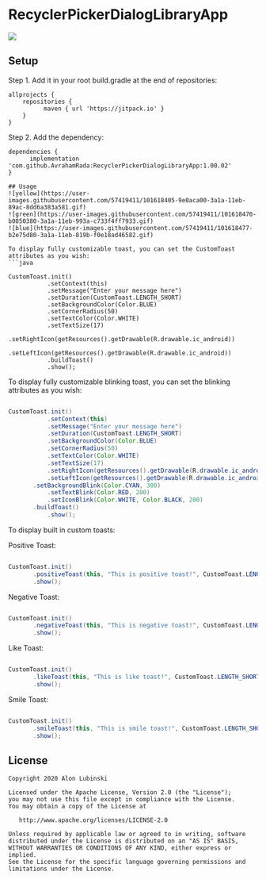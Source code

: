 # RecyclerPickerDialogLibraryApp

[![](https://jitpack.io/v/AvrahamRada/RecyclerPickerDialogLibraryApp.svg)](https://jitpack.io/#AvrahamRada/RecyclerPickerDialogLibraryApp)

## Setup
Step 1. Add it in your root build.gradle at the end of repositories:
```
allprojects {
    repositories {
          maven { url 'https://jitpack.io' }
    }
}
```

Step 2. Add the dependency:

```
dependencies {
      implementation 'com.github.AvrahamRada:RecyclerPickerDialogLibraryApp:1.00.02'
}

## Usage
![yellow](https://user-images.githubusercontent.com/57419411/101618405-9e0aca00-3a1a-11eb-89ac-8dd6a383a581.gif)
![green](https://user-images.githubusercontent.com/57419411/101618470-b0850380-3a1a-11eb-993a-c733f4ff7933.gif)
![blue](https://user-images.githubusercontent.com/57419411/101618477-b2e75d80-3a1a-11eb-819b-f0e18ad46582.gif)

To display fully customizable toast, you can set the CustomToast attributes as you wish:
```java                    

CustomToast.init()
           .setContext(this)
           .setMessage("Enter your message here")
           .setDuration(CustomToast.LENGTH_SHORT)
           .setBackgroundColor(Color.BLUE)
           .setCornerRadius(50)
           .setTextColor(Color.WHITE)
           .setTextSize(17)
           .setRightIcon(getResources().getDrawable(R.drawable.ic_android))
           .setLeftIcon(getResources().getDrawable(R.drawable.ic_android))
           .buildToast()
           .show();
```
To display fully customizable blinking toast, you can set the blinking attributes as you wish:
```java                    

CustomToast.init()
           .setContext(this)
           .setMessage("Enter your message here")
           .setDuration(CustomToast.LENGTH_SHORT)
           .setBackgroundColor(Color.BLUE)
           .setCornerRadius(50)
           .setTextColor(Color.WHITE)
           .setTextSize(17)
           .setRightIcon(getResources().getDrawable(R.drawable.ic_android))
           .setLeftIcon(getResources().getDrawable(R.drawable.ic_android))
	   .setBackgroundBlink(Color.CYAN, 300)
           .setTextBlink(Color.RED, 200)
           .setIconBlink(Color.WHITE, Color.BLACK, 200)
	   .buildToast()
           .show();
```

To display built in custom toasts:

Positive Toast:
```java                    

CustomToast.init()
	   .positiveToast(this, "This is positive toast!", CustomToast.LENGTH_SHORT, CustomToast.LEFT_IMAGE)
	   .show();
```

Negative Toast:
```java                    

CustomToast.init()
	   .negativeToast(this, "This is negative toast!", CustomToast.LENGTH_SHORT, CustomToast.LEFT_IMAGE)
	   .show();
```

Like Toast:
```java                    

CustomToast.init()
	   .likeToast(this, "This is like toast!", CustomToast.LENGTH_SHORT, CustomToast.LEFT_IMAGE)
	   .show();
```

Smile Toast:
```java                    

CustomToast.init()
	   .smileToast(this, "This is smile toast!", CustomToast.LENGTH_SHORT, CustomToast.LEFT_IMAGE)
	   .show();
```

## License

    Copyright 2020 Alon Lubinski

    Licensed under the Apache License, Version 2.0 (the "License");
    you may not use this file except in compliance with the License.
    You may obtain a copy of the License at

       http://www.apache.org/licenses/LICENSE-2.0

    Unless required by applicable law or agreed to in writing, software
    distributed under the License is distributed on an "AS IS" BASIS,
    WITHOUT WARRANTIES OR CONDITIONS OF ANY KIND, either express or implied.
    See the License for the specific language governing permissions and
    limitations under the License.
